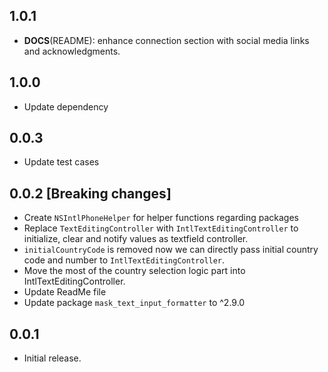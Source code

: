 ## 1.0.1

 - **DOCS**(README): enhance connection section with social media links and acknowledgments.

## 1.0.0

* Update dependency

## 0.0.3

* Update test cases

## 0.0.2 [Breaking changes]

* Create `NSIntlPhoneHelper` for helper functions regarding packages
* Replace `TextEditingController` with  `IntlTextEditingController` to initialize, clear and notify values as textfield controller.
* `initialCountryCode` is removed now we can directly pass initial country code and number to `IntlTextEditingController`. 
* Move the most of the country selection logic part into IntlTextEditingController. 
* Update ReadMe file
* Update package `mask_text_input_formatter` to ^2.9.0

## 0.0.1

* Initial release.
